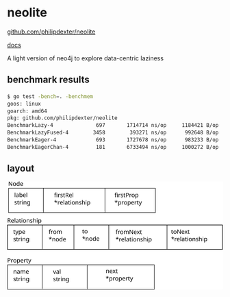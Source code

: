 
# neolite

[github.com/philipdexter/neolite](https://github.com/philipdexter/neolite)

[docs](https://godoc.org/github.com/philipdexter/neolite)

A light version of neo4j
to explore data-centric laziness

## benchmark results

```bash
$ go test -bench=. -benchmem
goos: linux
goarch: amd64
pkg: github.com/philipdexter/neolite
BenchmarkLazy-4        	     697	   1714714 ns/op	 1184421 B/op	      20 allocs/op
BenchmarkLazyFused-4   	    3458	    393271 ns/op	  992648 B/op	       7 allocs/op
BenchmarkEager-4       	     693	   1727678 ns/op	  983233 B/op	       9 allocs/op
BenchmarkEagerChan-4   	     181	   6733494 ns/op	 1000272 B/op	      27 allocs/op
```

## layout

![struct layout](docs/structs.svg)
